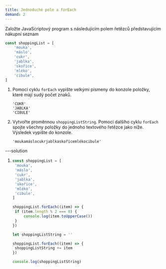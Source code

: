 ```yaml
---
title: Jednoduché pole a forEach
demand: 2
---
```


Založte JavaScriptový program s následujícím polem řetězců představujícím nákupní seznam

```js
const shoppingList = [
	'mouka',
	'máslo',
	'cukr',
	'jablka',
	'skořice',
	'mléko',
	'cibule',
]
```

1. Pomocí cyklu `forEach` vypište velkými písmeny do konzole položky, které mají sudý počet znaků.

   ```
   'CUKR'
   'JABLKA'
   'CIBULE'
   ```

1. Vytvořte proměnnou `shoppingListString`. Pomocí dalšího cyklu `forEach` spojte všechny položky do jednoho textového řetězce jako níže. Výsledek vypište do konzole.

   ```
   'moukamáslocukrjablkaskořicemlékocibule'
   ```

---solution

1. ```js
   const shoppingList = [
   	'mouka',
   	'máslo',
   	'cukr',
   	'jablka',
   	'skořice',
   	'mléko',
   	'cibule',
   ]

   shoppingList.forEach((item) => {
   	if (item.length % 2 === 0) {
   		console.log(item.toUpperCase())
   	}
   })

   let shoppingListString = ''

   shoppingList.forEach((item) => {
   	shoppingListString += item
   })

   console.log(shoppingListString)
   ```
